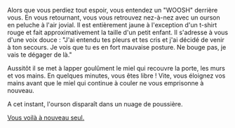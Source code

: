 Alors que vous perdiez tout espoir, vous entendez un "WOOSH" derrière vous. 
En vous retournant, vous vous retrouvez nez-à-nez avec un ourson en peluche
à l'air jovial.
Il est entièrement jaune à l'exception d'un t-shirt rouge et fait approximativement la taille d'un petit enfant.
Il s'adresse à vous d'une voix douce :
"J'ai entendu tes pleurs et tes cris et j'ai décidé de venir à ton secours. Je vois que
tu es en fort mauvaise posture. Ne bouge pas, je vais te dégager de là."

Aussitôt il se met à lapper goulûment le miel qui recouvre la porte, les murs et vos mains.
En quelques minutes, vous êtes libre ! Vite, vous éloignez vos mains avant que le miel qui continue à couler ne vous emprisonne à nouveau.

A cet instant, l'ourson disparaît dans un nuage de poussière.

[Vous voilà à nouveau seul.](../../porte.md)
